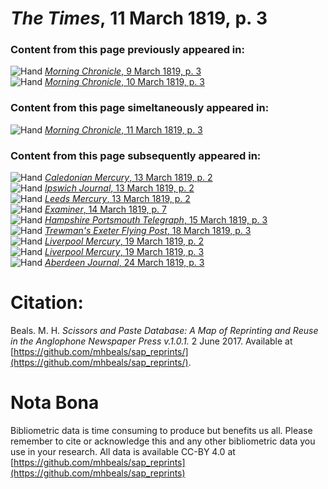 # *The Times*, 11 March 1819, p. 3  
  
### Content from this page previously appeared in:  
![Hand](http://scissorsandpaste.net/wp-content/uploads/2017/06/smallhandpointer.png) [*Morning Chronicle*, 9 March 1819, p. 3](https://mhbeals.github.io/sap_html/Morning-Chronicle/Morning-Chronicle-9-March-1819-p-3)  
![Hand](http://scissorsandpaste.net/wp-content/uploads/2017/06/smallhandpointer.png) [*Morning Chronicle*, 10 March 1819, p. 3](https://mhbeals.github.io/sap_html/Morning-Chronicle/Morning-Chronicle-10-March-1819-p-3)  
  
### Content from this page simeltaneously appeared in:  
![Hand](http://scissorsandpaste.net/wp-content/uploads/2017/06/smallhandpointer.png) [*Morning Chronicle*, 11 March 1819, p. 3](https://mhbeals.github.io/sap_html/Morning-Chronicle/Morning-Chronicle-11-March-1819-p-3)  
  
### Content from this page subsequently appeared in:  
![Hand](http://scissorsandpaste.net/wp-content/uploads/2017/06/smallhandpointer.png) [*Caledonian Mercury*, 13 March 1819, p. 2](https://mhbeals.github.io/sap_html/Caledonian-Mercury/Caledonian-Mercury-13-March-1819-p-2)  
![Hand](http://scissorsandpaste.net/wp-content/uploads/2017/06/smallhandpointer.png) [*Ipswich Journal*, 13 March 1819, p. 2](https://mhbeals.github.io/sap_html/Ipswich-Journal/Ipswich-Journal-13-March-1819-p-2)  
![Hand](http://scissorsandpaste.net/wp-content/uploads/2017/06/smallhandpointer.png) [*Leeds Mercury*, 13 March 1819, p. 2](https://mhbeals.github.io/sap_html/Leeds-Mercury/Leeds-Mercury-13-March-1819-p-2)  
![Hand](http://scissorsandpaste.net/wp-content/uploads/2017/06/smallhandpointer.png) [*Examiner*, 14 March 1819, p. 7](https://mhbeals.github.io/sap_html/Examiner/Examiner-14-March-1819-p-7)  
![Hand](http://scissorsandpaste.net/wp-content/uploads/2017/06/smallhandpointer.png) [*Hampshire Portsmouth Telegraph*, 15 March 1819, p. 3](https://mhbeals.github.io/sap_html/Hampshire-Portsmouth-Telegraph/Hampshire-Portsmouth-Telegraph-15-March-1819-p-3)  
![Hand](http://scissorsandpaste.net/wp-content/uploads/2017/06/smallhandpointer.png) [*Trewman's Exeter Flying Post*, 18 March 1819, p. 3](https://mhbeals.github.io/sap_html/Trewman's-Exeter-Flying-Post/Trewman's-Exeter-Flying-Post-18-March-1819-p-3)  
![Hand](http://scissorsandpaste.net/wp-content/uploads/2017/06/smallhandpointer.png) [*Liverpool Mercury*, 19 March 1819, p. 2](https://mhbeals.github.io/sap_html/Liverpool-Mercury/Liverpool-Mercury-19-March-1819-p-2)  
![Hand](http://scissorsandpaste.net/wp-content/uploads/2017/06/smallhandpointer.png) [*Liverpool Mercury*, 19 March 1819, p. 3](https://mhbeals.github.io/sap_html/Liverpool-Mercury/Liverpool-Mercury-19-March-1819-p-3)  
![Hand](http://scissorsandpaste.net/wp-content/uploads/2017/06/smallhandpointer.png) [*Aberdeen Journal*, 24 March 1819, p. 3](https://mhbeals.github.io/sap_html/Aberdeen-Journal/Aberdeen-Journal-24-March-1819-p-3)  


# Citation: 

Beals. M. H. *Scissors and Paste Database: A Map of Reprinting and Reuse in the Anglophone Newspaper Press v.1.0.1.* 2 June 2017. Available at [https://github.com/mhbeals/sap_reprints/](https://github.com/mhbeals/sap_reprints/). 

# Nota Bona

Bibliometric data is time consuming to produce but benefits us all. Please remember to cite or acknowledge this and any other bibliometric data you use in your research. All data is available CC-BY 4.0 at [https://github.com/mhbeals/sap_reprints](https://github.com/mhbeals/sap_reprints)